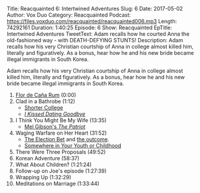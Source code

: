 Title: Reacquainted 6: Intertwined Adventures
Slug: 6
Date: 2017-05-02
Author: Vox Duo
Category: Reacquainted
Podcast: https://files.voxduo.com/reacquainted/reacquainted006.mp3
Length: 74292161
Duration: 1:40:25
Episode: 6
Show: Reacquainted
EpTitle: Intertwined Adventures
TweetText: Adam recalls how he courted Anna the old-fashioned way - with DEATH-DEFYING STUNTS!
Description: Adam recalls how his very Christian courtship of Anna in college almost killed him, literally and figuratively. As a bonus, hear how he and his new bride became illegal immigrants in South Korea.

Adam recalls how his very Christian courtship of Anna in college almost killed him, literally and figuratively. As a bonus, hear how he and his new bride became illegal immigrants in South Korea.









1. [Flor de Caña Rum](https://en.wikipedia.org/wiki/Flor_de_Caña) (0:00)
2. Clad in a Bathrobe (1:12)
    * [Shorter College](http://www.shorter.edu/)
    * *[I Kissed Dating Goodbye](https://en.m.wikipedia.org/wiki/I_Kissed_Dating_Goodbye)*
3. I Think You Might Be My Wife (13:35)
    * [Mel Gibson's *The Patriot*](https://en.m.wikipedia.org/wiki/The_Patriot_(2000_film))
4. Waging Warfare on Her Heart (31:52)
    * [The Election Bet](https://minorthoughts.com/politics/the-election-bet/) and [the outcome](https://minorthoughts.com/books/review-freedom).
    * [Somewhere in Your Youth or Childhood](https://m.youtube.com/watch?v=UetJAFogqE4)
5. There Were Three Proposals (49:52)
6. Korean Adventure (58:37)
7. What About Children? (1:21:24)
8. Follow-up on Joe's episode (1:27:39)
9. Wrapping Up (1:32:29)
10. Meditations on Marriage (1:33:44)


